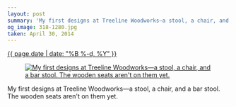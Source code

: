 ```yaml
---
layout: post
summary: 'My first designs at Treeline Woodworks—a stool, a chair, and a bar stool. The wooden seats aren&#x27;t on them yet.'
og_image: 318-1280.jpg
taken: April 30, 2014
---
```


<div class="post">
 <time>
  <a href="/318">
   {{ page.date | date: "%B %-d, %Y" }}
  </a>
 </time>
 <a href="/318">
  <figure data-taken="4/30/2014">
   <img alt="My first designs at Treeline Woodworks—a stool, a chair, and a bar stool. The wooden seats aren't on them yet." sizes="(min-width: 700px) 50vw, calc(100vw - 2rem)" src="{{ site.assets_url }}/318-640.jpg" srcset="{{ site.assets_url }}/318-1280.jpg 1280w, {{ site.assets_url }}/318-960.jpg 960w, {{ site.assets_url }}/318-640.jpg 640w, {{ site.assets_url }}/318-320.jpg 320w"/>
  </figure>
 </a>
 <span>
  My first designs at Treeline Woodworks—a stool, a chair, and a bar stool. The wooden seats aren't on them yet.
 </span>
</div>
